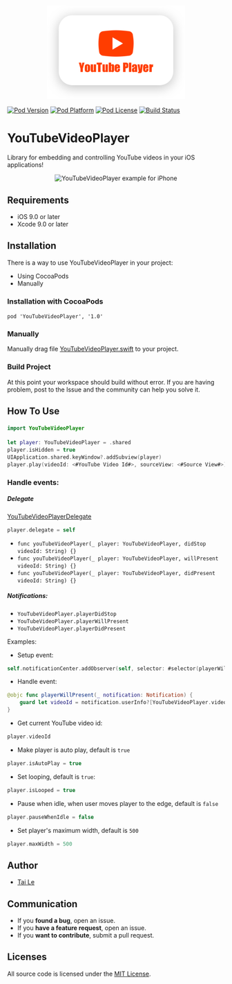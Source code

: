 <p align="center" >
  <img src="icon.png" title="YouTubeVideoPlayer logo" width='320' float=left>
</p>

[![Pod Version](https://cocoapod-badges.herokuapp.com/v/YouTubeVideoPlayer/badge.png)](http://cocoadocs.org/docsets/EmojiPicker/)
[![Pod Platform](https://cocoapod-badges.herokuapp.com/p/YouTubeVideoPlayer/badge.png)](http://cocoadocs.org/docsets/EmojiPicker/)
[![Pod License](https://cocoapod-badges.herokuapp.com/l/YouTubeVideoPlayer/badge.png)](https://www.apache.org/licenses/LICENSE-2.0.html)
[![Build Status](https://img.shields.io/travis/levantAJ/YouTubeVideoPlayer.svg)](https://travis-ci.org/levantAJ/YouTubePlayer)

# YouTubeVideoPlayer
Library for embedding and controlling YouTube videos in your iOS applications!

<p align="center" >
  <img src="iphone-example.gif" title="YouTubeVideoPlayer example for iPhone" height='500' float=left>
</p>

## Requirements

- iOS 9.0 or later
- Xcode 9.0 or later

## Installation
There is a way to use YouTubeVideoPlayer in your project:

- Using CocoaPods
- Manually 

### Installation with CocoaPods

```
pod 'YouTubeVideoPlayer', '1.0'
```

### Manually

Manually drag file [YouTubeVideoPlayer.swift](https://github.com/levantAJ/YouTubeVideoPlayer/blob/master/YouTubeVideoPlayer/YouTubeVideoPlayer.swift) to your project. 

### Build Project

At this point your workspace should build without error. If you are having problem, post to the Issue and the
community can help you solve it.

## How To Use

```swift
import YouTubeVideoPlayer

let player: YouTubeVideoPlayer = .shared
player.isHidden = true
UIApplication.shared.keyWindow?.addSubview(player)
player.play(videoId: <#YouTube Video Id#>, sourceView: <#Source View#>)
```

### Handle events:

##### Delegate
[YouTubeVideoPlayerDelegate](https://github.com/levantAJ/YouTubeVideoPlayer/blob/master/YouTubeVideoPlayer/YouTubeVideoPlayer.swift)

```swift
player.delegate = self
```

+ `func youTubeVideoPlayer(_ player: YouTubeVideoPlayer, didStop videoId: String) {}`
+ `func youTubeVideoPlayer(_ player: YouTubeVideoPlayer, willPresent videoId: String) {}`
+ `func youTubeVideoPlayer(_ player: YouTubeVideoPlayer, didPresent videoId: String) {}`

##### Notifications:

- `YouTubeVideoPlayer.playerDidStop`
- `YouTubeVideoPlayer.playerWillPresent`
- `YouTubeVideoPlayer.playerDidPresent`

Examples:

- Setup event:

```swift
self.notificationCenter.addObserver(self, selector: #selector(playerWillPresent), name: YouTubeVideoPlayer.playerWillPresent, object: nil)
```

- Handle event:

```swift
@objc func playerWillPresent(_ notification: Notification) {
	guard let videoId = notification.userInfo?[YouTubeVideoPlayer.videoIdKey] as? String else { return }
}

```


- Get current YouTube video id:
```swift
player.videoId
```

- Make player is auto play, default is `true`
```swift
player.isAutoPlay = true
```

- Set looping, default is `true`:
```swift
player.isLooped = true
```

- Pause when idle, when user moves player to the edge, default is `false`
```swift
player.pauseWhenIdle = false
```

- Set player's maximum width, default is `500`
```swift
player.maxWidth = 500
```

## Author
- [Tai Le](https://github.com/levantAJ)

## Communication
- If you **found a bug**, open an issue.
- If you **have a feature request**, open an issue.
- If you **want to contribute**, submit a pull request.

## Licenses

All source code is licensed under the [MIT License](https://raw.githubusercontent.com/levantAJ/YouTubeVideoPlayer/master/LICENSE).
